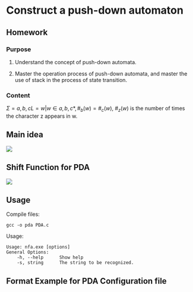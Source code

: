 # Construct a push-down automaton

## Homework

### Purpose
1. Understand the concept of push-down automata.

2. Master the operation process of push-down automata, and master the use of stack in the process of state transition.

### Content

$\Sigma={a,b,c} L={w|w\in{a,b,c}*,\#_b(w)=\#_c(w)}$, $\#_z(w)$ is the number of times the character z appears in w.

## Main idea

![](D:\Code\Projects_in_Class\Theory_of_Computation\PDA\main_idea_complex.png)

## Shift Function for PDA



![](D:\Code\Projects_in_Class\Theory_of_Computation\PDA\shift_function.png)

## Usage

Compile files:
```
gcc -o pda PDA.c
```

Usage:

```
Usage: nfa.exe [options]
General Options:
    -h, --help      Show help
    -s, string      The string to be recognized.
```

## Format Example for PDA Configuration file
